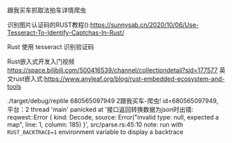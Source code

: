跟我买车抓取法拍车详情爬虫

识别图片认证码的RUST教程():https://sunnysab.cn/2020/10/06/Use-Tesseract-To-Identify-Captchas-In-Rust/

Rust 使用 tesseract 识别验证码


Rust嵌入式开发入门视频
https://space.bilibili.com/500416539/channel/collectiondetail?sid=177577
英文rust嵌入式:https://www.anyleaf.org/blog/rust-embedded-ecosystem-and-tools


./target/debug/reptile 680565097949 2跟我买车-爬虫! id=680565097949, 平台：2
thread 'main' panicked at '接口返回转换数据为json时出错: reqwest::Error { kind: Decode, source: Error("invalid type: null, expected a map", line: 1, column: 185) }', src/parse.rs:45:10
note: run with `RUST_BACKTRACE=1` environment variable to display a backtrace

